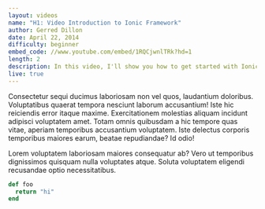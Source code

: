 ```yaml
---
layout: videos
name: "H1: Video Introduction to Ionic Framework"
author: Gerred Dillon
date: April 22, 2014
difficulty: beginner
embed_code: //www.youtube.com/embed/1RQCjwnlTRk?hd=1
length: 2
description: In this video, I'll show you how to get started with Ionic and go over some of the details. Ipsum iusto officia pariatur voluptate cupiditate exercitationem ducimus sint. Deserunt!
live: true
---
```


Consectetur sequi ducimus laboriosam non vel quos, laudantium doloribus. Voluptatibus quaerat tempora nesciunt laborum accusantium! Iste hic reiciendis error itaque maxime. Exercitationem molestias aliquam incidunt adipisci voluptatem amet. Totam omnis quibusdam a hic tempore quas vitae, aperiam temporibus accusantium voluptatem. Iste delectus corporis temporibus maiores earum, beatae repudiandae? Id odio!

Lorem voluptatem laboriosam maiores consequatur ab? Vero ut temporibus dignissimos quisquam nulla voluptates atque. Soluta voluptatem eligendi recusandae optio necessitatibus.


```ruby
def foo
  return "hi"
end
```
